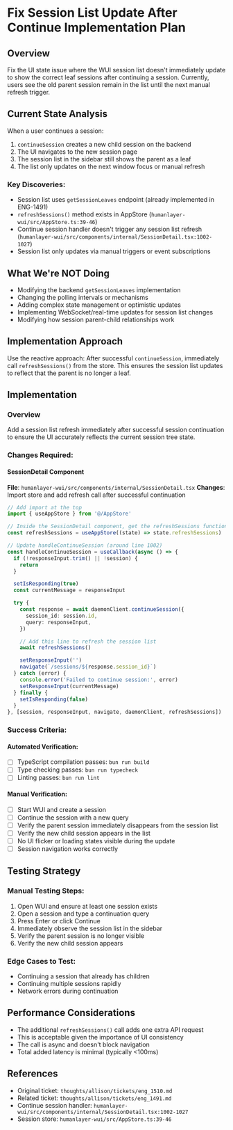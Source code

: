 # Fix Session List Update After Continue Implementation Plan

## Overview

Fix the UI state issue where the WUI session list doesn't immediately update to show the correct leaf sessions after continuing a session. Currently, users see the old parent session remain in the list until the next manual refresh trigger.

## Current State Analysis

When a user continues a session:
1. `continueSession` creates a new child session on the backend
2. The UI navigates to the new session page
3. The session list in the sidebar still shows the parent as a leaf
4. The list only updates on the next window focus or manual refresh

### Key Discoveries:
- Session list uses `getSessionLeaves` endpoint (already implemented in ENG-1491)
- `refreshSessions()` method exists in AppStore (`humanlayer-wui/src/AppStore.ts:39-46`)
- Continue session handler doesn't trigger any session list refresh (`humanlayer-wui/src/components/internal/SessionDetail.tsx:1002-1027`)
- Session list only updates via manual triggers or event subscriptions

## What We're NOT Doing

- Modifying the backend `getSessionLeaves` implementation
- Changing the polling intervals or mechanisms
- Adding complex state management or optimistic updates
- Implementing WebSocket/real-time updates for session list changes
- Modifying how session parent-child relationships work

## Implementation Approach

Use the reactive approach: After successful `continueSession`, immediately call `refreshSessions()` from the store. This ensures the session list updates to reflect that the parent is no longer a leaf.

## Implementation

### Overview
Add a session list refresh immediately after successful session continuation to ensure the UI accurately reflects the current session tree state.

### Changes Required:

#### SessionDetail Component
**File**: `humanlayer-wui/src/components/internal/SessionDetail.tsx`
**Changes**: Import store and add refresh call after successful continuation

```typescript
// Add import at the top
import { useAppStore } from '@/AppStore'

// Inside the SessionDetail component, get the refreshSessions function
const refreshSessions = useAppStore((state) => state.refreshSessions)

// Update handleContinueSession (around line 1002)
const handleContinueSession = useCallback(async () => {
  if (!responseInput.trim() || !session) {
    return
  }

  setIsResponding(true)
  const currentMessage = responseInput

  try {
    const response = await daemonClient.continueSession({
      session_id: session.id,
      query: responseInput,
    })

    // Add this line to refresh the session list
    await refreshSessions()

    setResponseInput('')
    navigate(`/sessions/${response.session_id}`)
  } catch (error) {
    console.error('Failed to continue session:', error)
    setResponseInput(currentMessage)
  } finally {
    setIsResponding(false)
  }
}, [session, responseInput, navigate, daemonClient, refreshSessions])
```

### Success Criteria:

#### Automated Verification:
- [ ] TypeScript compilation passes: `bun run build`
- [ ] Type checking passes: `bun run typecheck`
- [ ] Linting passes: `bun run lint`

#### Manual Verification:
- [ ] Start WUI and create a session
- [ ] Continue the session with a new query
- [ ] Verify the parent session immediately disappears from the session list
- [ ] Verify the new child session appears in the list
- [ ] No UI flicker or loading states visible during the update
- [ ] Session navigation works correctly

## Testing Strategy

### Manual Testing Steps:
1. Open WUI and ensure at least one session exists
2. Open a session and type a continuation query
3. Press Enter or click Continue
4. Immediately observe the session list in the sidebar
5. Verify the parent session is no longer visible
6. Verify the new child session appears

### Edge Cases to Test:
- Continuing a session that already has children
- Continuing multiple sessions rapidly
- Network errors during continuation

## Performance Considerations

- The additional `refreshSessions()` call adds one extra API request
- This is acceptable given the importance of UI consistency
- The call is async and doesn't block navigation
- Total added latency is minimal (typically <100ms)

## References

- Original ticket: `thoughts/allison/tickets/eng_1510.md`
- Related ticket: `thoughts/allison/tickets/eng_1491.md`
- Continue session handler: `humanlayer-wui/src/components/internal/SessionDetail.tsx:1002-1027`
- Session store: `humanlayer-wui/src/AppStore.ts:39-46`